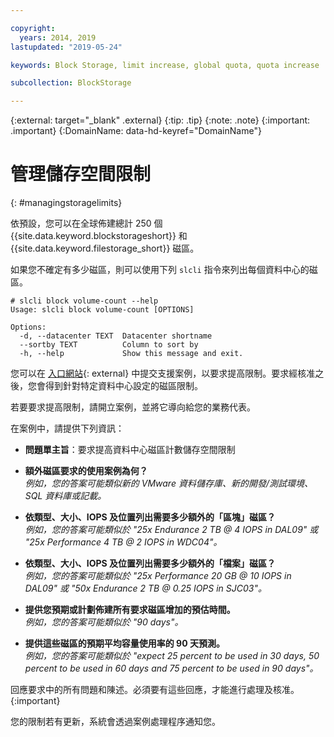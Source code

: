 ```yaml
---

copyright:
  years: 2014, 2019
lastupdated: "2019-05-24"

keywords: Block Storage, limit increase, global quota, quota increase

subcollection: BlockStorage

---
```

{:external: target="_blank" .external}
{:tip: .tip}
{:note: .note}
{:important: .important}
{:DomainName: data-hd-keyref="DomainName"}

# 管理儲存空間限制
{: #managingstoragelimits}

依預設，您可以在全球佈建總計 250 個 {{site.data.keyword.blockstorageshort}} 和 {{site.data.keyword.filestorage_short}} 磁區。

如果您不確定有多少磁區，則可以使用下列 `slcli` 指令來列出每個資料中心的磁區。
```
# slcli block volume-count --help
Usage: slcli block volume-count [OPTIONS]

Options:
  -d, --datacenter TEXT  Datacenter shortname
  --sortby TEXT          Column to sort by
  -h, --help             Show this message and exit.
```

您可以在 [入口網站](https://{DomainName}/unifiedsupport/cases/add){: external} 中提交支援案例，以要求提高限制。要求經核准之後，您會得到針對特定資料中心設定的磁區限制。  

若要要求提高限制，請開立案例，並將它導向給您的業務代表。

在案例中，請提供下列資訊：

- **問題單主旨**：要求提高資料中心磁區計數儲存空間限制

- **額外磁區要求的使用案例為何？** <br />
*例如，您的答案可能類似新的 VMware 資料儲存庫、新的開發/測試環境、SQL 資料庫或記載。*

- **依類型、大小、IOPS 及位置列出需要多少額外的「區塊」磁區？** <br />
*例如，您的答案可能類似於 "25x Endurance 2 TB @ 4 IOPS in DAL09" 或 "25x Performance 4 TB @ 2 IOPS in WDC04"。*

- **依類型、大小、IOPS 及位置列出需要多少額外的「檔案」磁區？** <br />
*例如，您的答案可能類似於 "25x Performance 20 GB @ 10 IOPS in DAL09" 或 "50x Endurance 2 TB @ 0.25 IOPS in SJC03"。*

- **提供您預期或計劃佈建所有要求磁區增加的預估時間。** <br />
 *例如，您的答案可能類似於 "90 days"。*

- **提供這些磁區的預期平均容量使用率的 90 天預測。** <br />
*例如，您的答案可能類似於 "expect 25 percent to be used in 30 days, 50 percent to be used in 60 days and 75 percent to be used in 90 days"。*

回應要求中的所有問題和陳述。必須要有這些回應，才能進行處理及核准。
{:important}

您的限制若有更新，系統會透過案例處理程序通知您。
